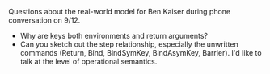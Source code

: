 Questions about the real-world model for Ben Kaiser during phone conversation on 9/12.

* Why are keys both environments and return arguments?
* Can you sketch out the step relationship, especially the unwritten commands (Return, Bind, BindSymKey, BindAsymKey, Barrier). I'd like to talk at the level of operational semantics.
